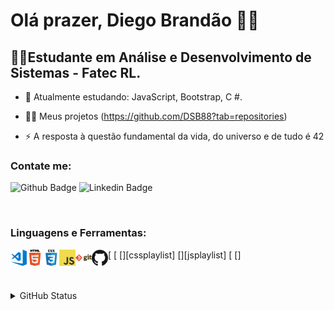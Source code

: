 # Olá prazer, Diego Brandão 🐱‍👤



## 👨‍🎓Estudante em Análise e Desenvolvimento de Sistemas - Fatec RL. 


- 🌱 Atualmente estudando: JavaScript, Bootstrap, C #. 

- 👨‍💻 Meus projetos (https://github.com/DSB88?tab=repositories)

- ⚡ A resposta à questão fundamental da vida, do universo e de tudo é 42 




### Contate me:

![Github Badge](https://img.shields.io/badge/-Github-000?style=flat-square&logo=Github&logoColor=white&link=https://github.com/DSB88)  ![Linkedin Badge](https://img.shields.io/badge/-LinkedIn-blue?style=flat-square&logo=Linkedin&logoColor=white&link=https://www.linkedin.com/in/diego-brand%C3%A3o-7b72b5202/)




<br />

### Linguagens e Ferramentas:

[<img align="left" alt="Visual Studio Code" width="26px" src="https://raw.githubusercontent.com/github/explore/80688e429a7d4ef2fca1e82350fe8e3517d3494d/topics/visual-studio-code/visual-studio-code.png" />
[<img align="left" alt="HTML5" width="26px" src="https://raw.githubusercontent.com/github/explore/80688e429a7d4ef2fca1e82350fe8e3517d3494d/topics/html/html.png" />
[<img align="left" alt="CSS3" width="26px" src="https://raw.githubusercontent.com/github/explore/80688e429a7d4ef2fca1e82350fe8e3517d3494d/topics/css/css.png" />][cssplaylist]
[<img align="left" alt="JavaScript" width="26px" src="https://raw.githubusercontent.com/github/explore/80688e429a7d4ef2fca1e82350fe8e3517d3494d/topics/javascript/javascript.png" />][jsplaylist]
[<img align="left" alt="Git" width="26px" src="https://raw.githubusercontent.com/github/explore/80688e429a7d4ef2fca1e82350fe8e3517d3494d/topics/git/git.png" />
[<img align="left" alt="GitHub" width="26px" src="https://raw.githubusercontent.com/github/explore/78df643247d429f6cc873026c0622819ad797942/topics/github/github.png" />]


<br />
<br />







  


<details>
  <summary>GitHub Status</summary>

  <img align="left" alt="Diego Brandao GitHub Stats" src="https://github-readme-stats.codestackr.vercel.app/api?username=DSB88&show_icons=true&hide_border=true" />

</details>



[linkedin]: https://linkedin.com/in/diego-brandão-7b72b5202/
